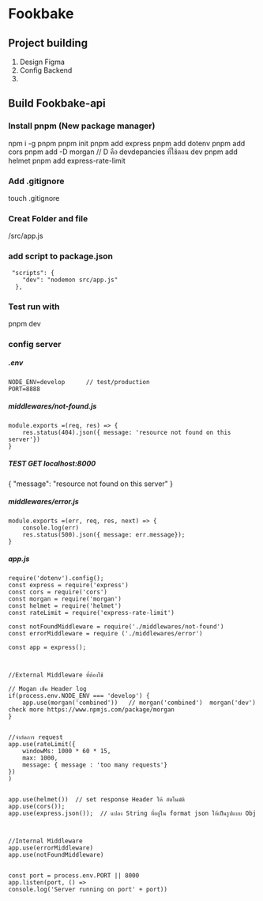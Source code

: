 # Fookbake

## Project building
1. Design Figma
2. Config Backend
3. 

## Build Fookbake-api

### Install pnpm (New package manager)

npm i -g pnpm 
pnpm init 
pnpm add express
pnpm add dotenv
pnpm add cors
pnpm add -D morgan  // D คือ devdepancies ที่ใช้ตอน dev
pnpm add helmet
pnpm add express-rate-limit

### Add .gitignore
touch .gitignore

### Creat Folder and file 

/src/app.js

### add script to package.json

```
 "scripts": {
    "dev": "nodemon src/app.js"
  },
```

### Test run with

pnpm dev

### config server

##### .env

```
NODE_ENV=develop      // test/production
PORT=8888
```

##### middlewares/not-found.js

```
module.exports =(req, res) => {
    res.status(404).json({ message: 'resource not found on this server'})
}
```

##### TEST GET localhost:8000


{
  "message": "resource not found on this server"
}


##### middlewares/error.js
```
module.exports =(err, req, res, next) => {
    console.log(err)
    res.status(500).json({ message: err.message});
}
```


##### app.js

```
require('dotenv').config();
const express = require('express')
const cors = require('cors')
const morgan = require('morgan')
const helmet = require('helmet')
const rateLimit = require('express-rate-limit')

const notFoundMiddleware = require('./middlewares/not-found')
const errorMiddleware = require ('./middlewares/error')

const app = express();



//External Middleware ที่ต้องใช้

// Mogan เช็ค Header log
if(process.env.NODE_ENV === 'develop') {
    app.use(morgan('combined'))   // morgan('combined')  morgan('dev')  check more https://www.npmjs.com/package/morgan
}


//จำกัดการ request
app.use(rateLimit({
    windowMs: 1000 * 60 * 15,
    max: 1000,
    message: { message : 'too many requests'}
})
)


app.use(helmet())  // set response Header ให้ อัตโนมัติ
app.use(cors());
app.use(express.json());  // แปลง String ที่อยู่ใน format json ให้เป็นรูปแบบ Obj



//Internal Middleware
app.use(errorMiddleware)
app.use(notFoundMiddleware)


const port = process.env.PORT || 8000
app.listen(port, () =>
console.log('Server running on port' + port))

````